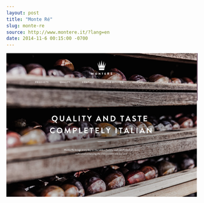 ```yaml
---
layout: post 
title: "Monte Ré"
slug: monte-re
source: http://www.montere.it/?lang=en
date: 2014-11-6 00:15:00 -0700
---
```


<img src="/screenshots/monte-re.jpg">
